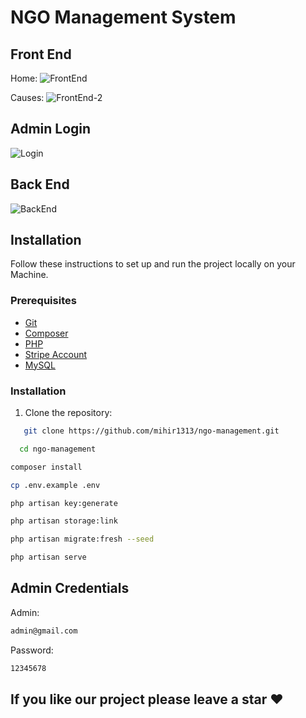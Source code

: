 # NGO Management System



## Front End
Home:
![FrontEnd](https://github.com/mihir1313/Digital-card/assets/121492298/7d397752-e938-4fc2-86b7-ed450c3b21db)

Causes:
![FrontEnd-2](https://github.com/mihir1313/Digital-card/assets/121492298/3fc2d1af-a82e-4a2a-b238-f07e96cb89c1)

## Admin Login

![Login](https://github.com/mihir1313/Digital-card/assets/121492298/56afb43d-a8bb-47e7-a0c3-5560d087be25)

## Back End

![BackEnd](https://github.com/mihir1313/Digital-card/assets/121492298/2a51507e-67d8-47a4-8559-01b41a85ae77)

## Installation

Follow these instructions to set up and run the project locally on your Machine.

### Prerequisites

- [Git](https://git-scm.com/)
- [Composer](https://getcomposer.org/)
- [PHP](https://www.php.net/)
- [Stripe Account](https://stripe.com/in)
- [MySQL](https://www.mysql.com/)

### Installation

1. Clone the repository:

```bash
   git clone https://github.com/mihir1313/ngo-management.git
```
 ```bash
   cd ngo-management
```

 ```bash
composer install
```
 ```bash
cp .env.example .env
```
```bash
php artisan key:generate
 ```
```bash
php artisan storage:link
```
 ```bash
 php artisan migrate:fresh --seed
```
 ```bash
 php artisan serve
```

## Admin Credentials
Admin: 
```bash 
admin@gmail.com
```
Password: 
```bash
12345678
```

## If you like our project please leave a star ❤
